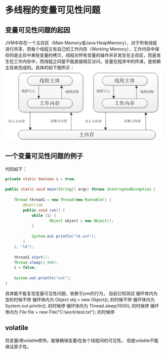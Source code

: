 # 多线程的变量可见性问题
## 变量可见性问题的起因
JVM中存在一个主存区（Main Memory或Java HeapMemory），对于所有线程进行共享，而每个线程又有自己的工作内存（Working Memory），工作内存中保存的是主存中某些变量的拷贝，线程对所有变量的操作并非发生在主存区，而是发生在工作内存中，而线程之间是不能直接相互访问，变量在程序中的传递，是依赖主存来完成的。具体的如下图所示：
![java工作内存模型](img/java线程工作内存.png)

## 一个变量可见性问题的例子
代码如下：
``` java
private static boolean i = true;

public static void main(String[] args) throws InterruptedException {

    Thread thread1 = new Thread(new Runnable() {
        @Override
        public void run() {
            while (i) {
                    Object object = new Object();
            }

            System.out.println("tA out");
        }
    }, "tA");

    thread1.start();
    Thread.sleep(1_000);
    i = false;

    System.out.println("out");
}
```
具体能不能复现变量可见性问题，依赖于jvm的行为，
目前已知测试
循环体内为空的时候不停
循环体内为 Object obj = new Object(); 的时候不停
循环体内为 System.out.println(); 的时候停
循环体内为 Thread.sleep(1000); 的时候停
循环体内为 File file = new File("C:\work\test.txt"); 的时候停

## volatile
将变量i用volatile修饰，能够确保变量i在各个线程间的可见性。
但是volatile不能保证原子性。
